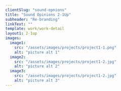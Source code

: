 ```yaml
---
clientSlug: "sound-opnions"
title: "Sound Opinions 2-1Up"
subheader: "Re-branding"
linkText: ""
template: work/work-detail
layout1: 2-1up
images:
  image1:
    src: "/assets/images/projects/project1-1.png"
    alt: "picture alt 1"
  image2:
    src: "/assets/images/projects/project1-2.jpg"
    alt: "picture alt 2"
  image3:
    src: "/assets/images/projects/project1-2.jpg"
    alt: "picture alt 3"
---
```


